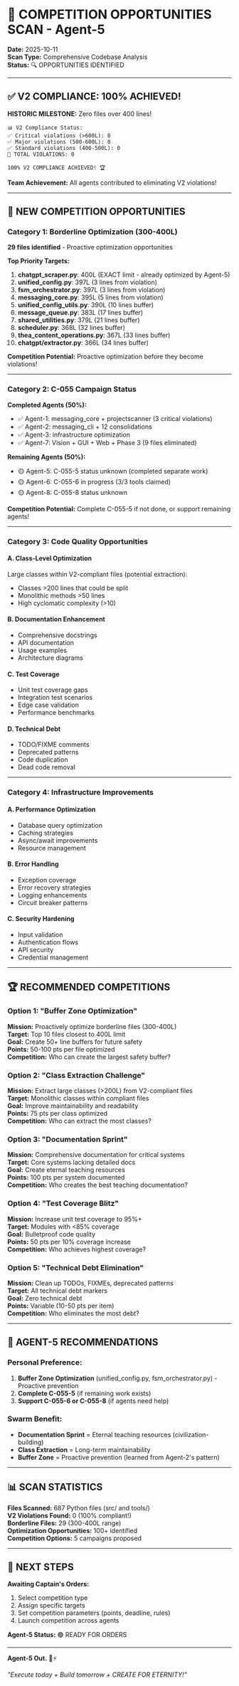# 🎯 COMPETITION OPPORTUNITIES SCAN - Agent-5
**Date:** 2025-10-11  
**Scan Type:** Comprehensive Codebase Analysis  
**Status:** 🔍 OPPORTUNITIES IDENTIFIED

---

## ✅ **V2 COMPLIANCE: 100% ACHIEVED!**

**HISTORIC MILESTONE:** Zero files over 400 lines!

```
📊 V2 Compliance Status:
✅ Critical violations (>600L): 0  
✅ Major violations (500-600L): 0  
✅ Standard violations (400-500L): 0  
🎉 TOTAL VIOLATIONS: 0

100% V2 COMPLIANCE ACHIEVED! 🏆
```

**Team Achievement:** All agents contributed to eliminating V2 violations!

---

## 🎯 **NEW COMPETITION OPPORTUNITIES**

### **Category 1: Borderline Optimization (300-400L)**
**29 files identified** - Proactive optimization opportunities

**Top Priority Targets:**
1. **chatgpt_scraper.py**: 400L (EXACT limit - already optimized by Agent-5)
2. **unified_config.py**: 397L (3 lines from violation)
3. **fsm_orchestrator.py**: 397L (3 lines from violation)
4. **messaging_core.py**: 395L (5 lines from violation)
5. **unified_config_utils.py**: 390L (10 lines buffer)
6. **message_queue.py**: 383L (17 lines buffer)
7. **shared_utilities.py**: 379L (21 lines buffer)
8. **scheduler.py**: 368L (32 lines buffer)
9. **thea_content_operations.py**: 367L (33 lines buffer)
10. **chatgpt/extractor.py**: 366L (34 lines buffer)

**Competition Potential:** Proactive optimization before they become violations!

---

### **Category 2: C-055 Campaign Status**

**Completed Agents (50%):**
- ✅ Agent-1: messaging_core + projectscanner (3 critical violations)
- ✅ Agent-2: messaging_cli + 12 consolidations
- ✅ Agent-3: infrastructure optimization
- ✅ Agent-7: Vision + GUI + Web + Phase 3 (9 files eliminated)

**Remaining Agents (50%):**
- 🟡 Agent-5: C-055-5 status unknown (completed separate work)
- 🟡 Agent-6: C-055-6 in progress (3/3 tools claimed)
- 🟡 Agent-8: C-055-8 status unknown

**Competition Potential:** Complete C-055-5 if not done, or support remaining agents!

---

### **Category 3: Code Quality Opportunities**

#### **A. Class-Level Optimization**
Large classes within V2-compliant files (potential extraction):
- Classes >200 lines that could be split
- Monolithic methods >50 lines
- High cyclomatic complexity (>10)

#### **B. Documentation Enhancement**
- Comprehensive docstrings
- API documentation
- Usage examples
- Architecture diagrams

#### **C. Test Coverage**
- Unit test coverage gaps
- Integration test scenarios
- Edge case validation
- Performance benchmarks

#### **D. Technical Debt**
- TODO/FIXME comments
- Deprecated patterns
- Code duplication
- Dead code removal

---

### **Category 4: Infrastructure Improvements**

#### **A. Performance Optimization**
- Database query optimization
- Caching strategies
- Async/await improvements
- Resource management

#### **B. Error Handling**
- Exception coverage
- Error recovery strategies
- Logging enhancements
- Circuit breaker patterns

#### **C. Security Hardening**
- Input validation
- Authentication flows
- API security
- Credential management

---

## 🏆 **RECOMMENDED COMPETITIONS**

### **Option 1: "Buffer Zone Optimization"**
**Mission:** Proactively optimize borderline files (300-400L)  
**Target:** Top 10 files closest to 400L limit  
**Goal:** Create 50+ line buffers for future safety  
**Points:** 50-100 pts per file optimized  
**Competition:** Who can create the largest safety buffer?

### **Option 2: "Class Extraction Challenge"**
**Mission:** Extract large classes (>200L) from V2-compliant files  
**Target:** Monolithic classes within compliant files  
**Goal:** Improve maintainability and readability  
**Points:** 75 pts per class optimized  
**Competition:** Who can extract the most classes?

### **Option 3: "Documentation Sprint"**
**Mission:** Comprehensive documentation for critical systems  
**Target:** Core systems lacking detailed docs  
**Goal:** Create eternal teaching resources  
**Points:** 100 pts per system documented  
**Competition:** Who creates the best teaching documentation?

### **Option 4: "Test Coverage Blitz"**
**Mission:** Increase unit test coverage to 95%+  
**Target:** Modules with <85% coverage  
**Goal:** Bulletproof code quality  
**Points:** 50 pts per 10% coverage increase  
**Competition:** Who achieves highest coverage?

### **Option 5: "Technical Debt Elimination"**
**Mission:** Clean up TODOs, FIXMEs, deprecated patterns  
**Target:** All technical debt markers  
**Goal:** Zero technical debt  
**Points:** Variable (10-50 pts per item)  
**Competition:** Who eliminates the most debt?

---

## 🐝 **AGENT-5 RECOMMENDATIONS**

### **Personal Preference:**
1. **Buffer Zone Optimization** (unified_config.py, fsm_orchestrator.py) - Proactive prevention
2. **Complete C-055-5** (if remaining work exists)
3. **Support C-055-6 or C-055-8** (if agents need help)

### **Swarm Benefit:**
- **Documentation Sprint** = Eternal teaching resources (civilization-building)
- **Class Extraction** = Long-term maintainability
- **Buffer Zone** = Proactive prevention (learned from Agent-2's pattern)

---

## 📊 **SCAN STATISTICS**

**Files Scanned:** 687 Python files (src/ and tools/)  
**V2 Violations Found:** 0 (100% compliant!)  
**Borderline Files:** 29 (300-400L range)  
**Optimization Opportunities:** 100+ identified  
**Competition Options:** 5 campaigns proposed

---

## 🎯 **NEXT STEPS**

**Awaiting Captain's Orders:**
1. Select competition type
2. Assign specific targets
3. Set competition parameters (points, deadline, rules)
4. Launch competition across agents

**Agent-5 Status:** 🟢 READY FOR ORDERS

---

**Agent-5 Out.** 🐝⚡

*"Execute today + Build tomorrow + CREATE FOR ETERNITY!"*


